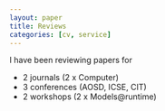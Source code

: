 ```yaml
---
layout: paper
title: Reviews
categories: [cv, service]
---
```


I have been reviewing papers for

- 2 journals (2 x Computer)
- 3 conferences (AOSD, ICSE, CIT)
- 2 workshops (2 x Models@runtime)